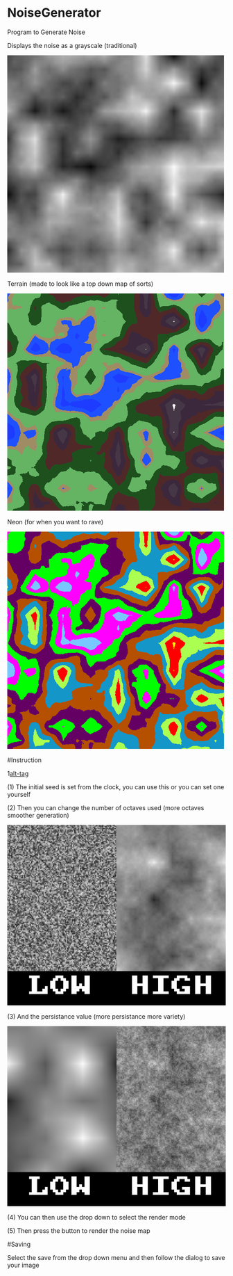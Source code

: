 # NoiseGenerator

Program to Generate Noise

Displays the noise as a grayscale (traditional)

![alt-tag](https://github.com/MoloHunt/NoiseGenerator/blob/master/Images/NoiseMap.png)

Terrain (made to look like a top down map of sorts)

![alt-tag](https://github.com/MoloHunt/NoiseGenerator/blob/master/Images/TerrainMap.png)

Neon (for when you want to rave)

![alt-tag](https://github.com/MoloHunt/NoiseGenerator/blob/master/Images/NeonMap.png)

#Instruction

1[alt-tag](https://github.com/MoloHunt/NoiseGenerator/blob/master/Images/Instructions.png)

(1) The initial seed is set from the clock, you can use this or you can set one yourself

(2) Then you can change the number of octaves used (more octaves smoother generation)

![alt-tag](https://github.com/MoloHunt/NoiseGenerator/blob/master/Images/OctaveExample.png)

(3) And the persistance value (more persistance more variety)

![alt-tag](https://github.com/MoloHunt/NoiseGenerator/blob/master/Images/PersistanceExample.png)

(4) You can then use the drop down to select the render mode

(5) Then press the button to render the noise map

#Saving

Select the save from the drop down menu and then follow the dialog to save your image
